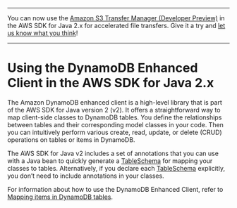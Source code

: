 --------

You can now use the [Amazon S3 Transfer Manager \(Developer Preview\)](https://bit.ly/2WQebiP) in the AWS SDK for Java 2\.x for accelerated file transfers\. Give it a try and [let us know what you think](https://bit.ly/3zT1YYM)\!

--------

# Using the DynamoDB Enhanced Client in the AWS SDK for Java 2\.x<a name="dynamodb-enhanced-client"></a>

The Amazon DynamoDB enhanced client is a high\-level library that is part of the AWS SDK for Java version 2 \(v2\)\. It offers a straightforward way to map client\-side classes to DynamoDB tables\. You define the relationships between tables and their corresponding model classes in your code\. Then you can intuitively perform various create, read, update, or delete \(CRUD\) operations on tables or items in DynamoDB\.

The AWS SDK for Java v2 includes a set of annotations that you can use with a Java bean to quickly generate a [TableSchema](http://docs.aws.amazon.com/sdk-for-java/latest/reference/software/amazon/awssdk/enhanced/dynamodb/TableSchema.html) for mapping your classes to tables\. Alternatively, if you declare each [TableSchema](http://docs.aws.amazon.com/sdk-for-java/latest/reference/software/amazon/awssdk/enhanced/dynamodb/TableSchema.html) explicitly, you don’t need to include annotations in your classes\.

For information about how to use the DynamoDB Enhanced Client, refer to [Mapping items in DynamoDB tables](examples-dynamodb-enhanced.md)\.